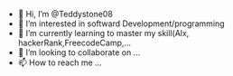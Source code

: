 - 👋 Hi, I’m @Teddystone08
- 👀 I’m interested in softward Development/programming
- 🌱 I’m currently learning to master my skill(Alx, hackerRank,FreecodeCamp,...
- 💞️ I’m looking to collaborate on ...
- 📫 How to reach me ...

<!---
Teddystone08/Teddystone08 is a ✨ special ✨ repository because its `README.md` (this file) appears on your GitHub profile.
You can click the Preview link to take a look at your changes.
--->
